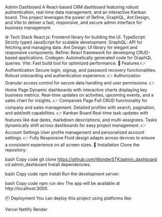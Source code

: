 Admin Dashboard
A React-based CRM dashboard featuring robust authentication, real-time data management, and an interactive Kanban board. This project leverages the power of Refine, GraphQL, Ant Design, and Vite to deliver a fast, responsive, and secure admin interface for business management.

⚙️ Tech Stack
React.js: Frontend library for building the UI.
TypeScript: Strictly typed JavaScript for scalable development.
GraphQL: API for fetching and managing data.
Ant Design: UI library for elegant and responsive components.
Refine: React framework for developing CRUD-based applications.
Codegen: Automatically generated code for GraphQL queries.
Vite: Fast build tool for optimized performance.
🔋 Features
👉 Authentication
Secure login, signup, and password recovery functionalities.
Robust onboarding and authentication experience.
👉 Authorization
Granular access control for secure data handling and user permissions.
👉 Home Page
Dynamic dashboards with interactive charts displaying key business metrics.
Real-time updates on activities, upcoming events, and a sales chart for insights.
👉 Companies Page
Full CRUD functionality for company and sales management.
Detailed profiles with search, pagination, and add/edit capabilities.
👉 Kanban Board
Real-time task updates with features like due dates, markdown descriptions, and multi-assignees.
Tasks dynamically shift across dashboards for easy project management.
👉 Account Settings
User profile management and personalized account settings.
👉 Fully Responsive
Fluid design adapts across devices to ensure a consistent experience on all screen sizes.
🚀 Installation
Clone the repository:

bash
Copy code
git clone https://github.com/WonderSTK/admin_dashboard
cd admin_dashboard
Install dependencies:

bash
Copy code
npm install
Run the development server:

bash
Copy code
npm run dev
The app will be available at http://localhost:3000.

📦 Deployment
You can deploy this project using platforms like:

Vercel
Netlify
Render
